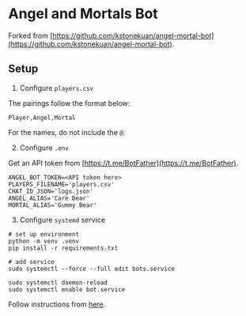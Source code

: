 # Angel and Mortals Bot

Forked from [https://github.com/kstonekuan/angel-mortal-bot](https://github.com/kstonekuan/angel-mortal-bot).

## Setup

1. Configure `players.csv`

The pairings follow the format below:

```
Player,Angel,Mortal
```

For the names, do not include the `@`.

2. Configure `.env`

Get an API token from [https://t.me/BotFather](https://t.me/BotFather).

```
ANGEL_BOT_TOKEN=<API token here>
PLAYERS_FILENAME='players.csv'
CHAT_ID_JSON='logs.json'
ANGEL_ALIAS='Care Bear'
MORTAL_ALIAS='Gummy Bear'
```

3. Configure `systemd` service

```
# set up environment
python -m venv .venv
pip install -r requirements.txt

# add service
sudo systemctl --force --full edit bots.service

sudo systemctl daemon-reload
sudo systemctl enable bot.service
```

Follow instructions from [here](https://blog.merzlabs.com/posts/python-autostart-systemd/).